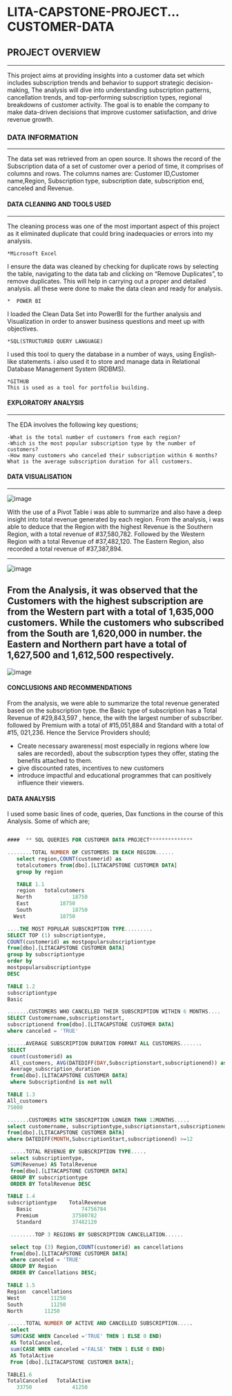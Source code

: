 # LITA-CAPSTONE-PROJECT... CUSTOMER-DATA

## PROJECT OVERVIEW
---
This project aims at providing insights into a customer data set which includes subscription trends and behavior to support strategic decision-making, The analysis will dive into understanding subscription patterns, cancellation trends, and top-performing subscription types, regional breakdowns of customer activity. The goal is to enable the company to make data-driven decisions that improve customer satisfaction, and drive revenue growth. 

### DATA INFORMATION
---
The data set was retrieved from an open source. It shows the record of the Subscription data of a set of customer over a period of time, it comprises of columns and rows. The columns names are: Customer ID,Customer name,Region, Subscription type, subscription date, subscription end, canceled and Revenue.

#### DATA CLEANING AND TOOLS USED
---
The cleaning process was one of the most important aspect of this project as it eliminated duplicate that could bring inadequacies or errors into my analysis.
   
    *Microsoft Excel
I ensure the data was cleaned by checking for duplicate rows by selecting the table, navigating to the data tab and clicking on “Remove Duplicates”, to remove duplicates.
This will help in carrying out a proper and detailed analysis. all these were done to make the data clean and ready for analysis.
   
    *  POWER BI
I loaded the Clean Data Set into PowerBI for the further analysis and Visualization in order to answer business questions and meet up with objectives.

    *SQL(STRUCTURED QUERY LANGUAGE)
 I used this tool to query the database in a number of ways, using English-like statements. i also used it to store and manage data in Relational
Database Management System (RDBMS).

    *GITHUB
    This is used as a tool for portfolio building.

#### EXPLORATORY ANALYSIS
---
The EDA involves the following key questions;

    -What is the total number of customers from each region?
    -Which is the most popular subscription type by the number of customers?
    -How many customers who canceled their subscription within 6 months?
    What is the average subscription duration for all customers.

#### DATA VISUALISATION

---
![image](https://github.com/user-attachments/assets/60eb452e-635e-473b-92ed-35fe99c312f8)

With the use of a Pivot  Table i was able to summarize and also have a deep insight into total revenue generated by each region.
From the analysis, i was able to deduce that the Region with the highest Revenue is the Southern Region, with a total revenue of #37,580,782. Followed by the Western Region with a total Revenue of #37,482,120. The Eastern Region, also recorded a total revenue of #37,387,894. 

---
![image](https://github.com/user-attachments/assets/931e886b-aa15-48a8-820e-baa2482595e2)

 From the Analysis, it was observed that the Customers with the highest subscription are from the Western part with a total of  1,635,000 customers.  While the customers who subscribed from the South  are 1,620,000 in number.  the Eastern and Northern part have a total of 1,627,500 and 1,612,500 respectively.
---
![image](https://github.com/user-attachments/assets/7c02829b-41d2-4e09-babc-83a858ed4df8)

####   CONCLUSIONS AND RECOMMENDATIONS
From the analysis, we were able to summarize the total revenue generated based on the subscription type. the Basic type of subscription has a Total Revenue of #29,843,597 , hence, the with the largest number of subscriber. followed by Premium with a total of  #15,051,884 and Standard with a total of #15, 021,236.
   Hence the Service Providers should;
   
   * Create necessary awareness( most especially in regions where low sales are recorded), about the subscrption types they offer, stating the benefits attached to them.
   * give discounted rates, incentives to new customers
   * introduce impactful and educational programmes that can positively influence their viewers.
   
   




    








#### DATA ANALYSIS

I used some basic lines of code, queries, Dax functions in the course of this Analysis. Some of which are;

```SQL

####  ** SQL QUERIES FOR CUSTOMER DATA PROJECT**************

........TOTAL NUMBER OF CUSTOMERS IN EACH REGION......
   select region,COUNT(customerid) as
   totalcutomers from[dbo].[LITACAPSTONE CUSTOMER DATA]
   group by region

   TABLE 1.1
   region	totalcutomers
   North	         18750
   East	         18750
   South	         18750
  West	         18750

....THE MOST POPULAR SUBSCRIPTION TYPE.........
SELECT TOP (1) subscriptiontype,
COUNT(customerid) as mostpopularsubscriptiontype
from[dbo].[LITACAPSTONE CUSTOMER DATA]
group by subscriptiontype 
order by
mostpopularsubscriptiontype
DESC

TABLE 1.2
subscriptiontype
Basic

.......CUSTOMERS WHO CANCELLED THEIR SUBSCRIPTION WITHIN 6 MONTHS....
SELECT Customername,subscriptionstart,
subscriptionend from[dbo].[LITACAPSTONE CUSTOMER DATA]
where canceled = 'TRUE'

......AVERAGE SUBSCRIPTION DURATION FORMAT ALL CUSTOMERS.......
SELECT
 count(customerid) as
 All_customers, AVG(DATEDIFF(DAY,Subscriptionstart,subscriptionend)) as
 Average_subscription_duration
 from[dbo].[LITACAPSTONE CUSTOMER DATA]
 where SubscriptionEnd is not null

TABLE 1.3
All_customers
75000

.......CUSTOMERS WITH SBSCRIPTION LONGER THAN 12MONTHS.....
select customername, subscriptiontype,subscriptionstart,subscriptionend
from[dbo].[LITACAPSTONE CUSTOMER DATA]
where DATEDIFF(MONTH,SubscriptionStart,subscriptionend) >=12

 .....TOTAL REVENUE BY SUBSCRIPTION TYPE.....
 select subscriptiontype,
 SUM(Revenue) AS TotalRevenue
 from[dbo].[LITACAPSTONE CUSTOMER DATA]
 GROUP BY subscriptiontype
 ORDER BY TotalRevenue DESC

TABLE 1.4
subscriptiontype	TotalRevenue
   Basic	            74756784
   Premium	         37580782
   Standard	         37482120

 ........TOP 3 REGIONS BY SUBSCRIPTION CANCELLATION......

 select top (3) Region,COUNT(customerid) as cancellations
 from[dbo].[LITACAPSTONE CUSTOMER DATA]
 where canceled = 'TRUE'
 GROUP BY Region 
 ORDER BY Cancellations DESC;

TABLE 1.5
Region	cancellations
West	      11250
South	      11250
North      	11250

......TOTAL NUMBER OF ACTIVE AND CANCELLED SUBSCRIPTION.....
 select
 SUM(CASE WHEN Canceled ='TRUE' THEN 1 ELSE 0 END)
 AS TotalCanceled,
 sum(CASE WHEN canceled ='FALSE' THEN 1 ELSE 0 END)
 AS TotalActive
 From [dbo].[LITACAPSTONE CUSTOMER DATA];

TABLE1.6
TotalCanceled	TotalActive
   33750	         41250












